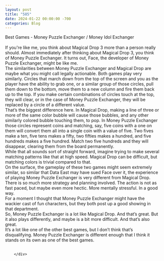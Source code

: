 ```yaml
---
layout: post
title: "585"
date: 2024-01-22 00:00:00 -700
categories: Blog
---
```


<div class="blog-content">
				<div class="paragraph"><span><span>Best Games - Money Puzzle Exchanger / Money Idol Exchanger</span></span><br><span></span><br><span><span>If you're like me, you think about Magical Drop 3 more than a person really should. Almost immediately after thinking about Magical Drop 3, you think of Money Puzzle Exchanger. It turns out, Face, the developer of Money Puzzle Exchanger, might be like me.</span></span><br><span></span><span><span>The similarities between Money Puzzle Exchanger and Magical Drop are maybe what you might call legally actionable. Both games play very similarly. Circles that march down from the top of the screen and you as the player have the ability to grab one, or a similar group of those circles, pull them down to the bottom, move them to a new column and fire them back up to the top. If you make certain combinations of circles touch at the top, they will clear, or in the case of Money Puzzle Exchanger, they will be replaced by a circle of a different value.</span></span><br><span></span><span><span>That&rsquo;s the biggest difference here. In Magical Drop, making a line of three or more of the same color bubble will cause those bubbles, and any other similarly colored bubble touching them, to pop. In Money Puzzle Exchanger those circles represent coins and matching, say, five coins with a one on them will convert them all into a single coin with a value of five. Two fives make a ten, five tens makes a fifty, two fifties makes a hundred, and five hundreds makes a five hundred. Match two five hundreds and they will disappear, clearing them from the board permanently.</span></span><br><span></span><span><span>While that all sounds sort of straight forward, imagine trying to make several matching patterns like that at high speed. Magical Drop can be difficult, but matching colors is trivial compared to that.</span></span><br><span></span><span><span>On the surface, the gameplay of these two games might seem extremely similar, so similar that Data East may have sued Face over it, the experience of playing Money Puzzle Exchanger is very different from Magical Drop. There is so much more strategy and planning involved. The action is not as fast paced, but maybe even more hectic. More mentally stressful. In a good way.</span></span><br><span></span><span><span>For a moment I thought that Money Puzzle Exchanger might have the wackier cast of fun characters, but they both post up a good showing in that department.</span></span><br><span></span><span><span>So, Money Puzzle Exchanger is a lot like Magical Drop. And that&rsquo;s great. But it also plays differently, and maybe is a bit more difficult. And that&rsquo;s also great.</span></span><br><span></span><span><span>It&rsquo;s a lot like one of the other best games, but I don&rsquo;t think that&rsquo;s disqualifying. Money Puzzle Exchanger is different enough that I think it stands on its own as one of the best games.</span></span><br><span></span><br></div>

		</div>
        
